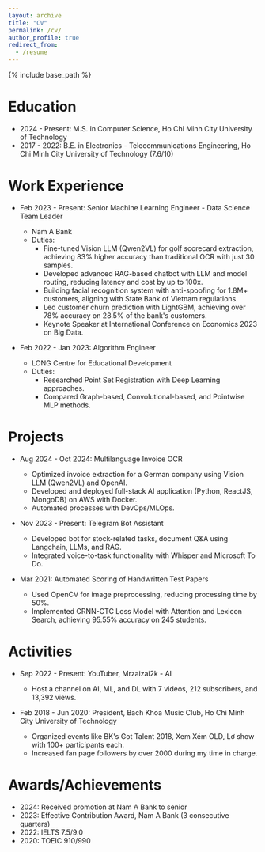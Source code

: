 ```yaml
---
layout: archive
title: "CV"
permalink: /cv/
author_profile: true
redirect_from:
  - /resume
---
```


{% include base_path %}

Education
======
* 2024 - Present: M.S. in Computer Science, Ho Chi Minh City University of Technology 
* 2017 - 2022: B.E. in Electronics - Telecommunications Engineering, Ho Chi Minh City University of Technology (7.6/10)

Work Experience
======
* Feb 2023 - Present: Senior Machine Learning Engineer - Data Science Team Leader
  * Nam A Bank
  * Duties:
    - Fine-tuned Vision LLM (Qwen2VL) for golf scorecard extraction, achieving 83% higher accuracy than traditional OCR with just 30 samples.
    - Developed advanced RAG-based chatbot with LLM and model routing, reducing latency and cost by up to 100x.
    - Building facial recognition system with anti-spoofing for 1.8M+ customers, aligning with State Bank of Vietnam regulations.
    - Led customer churn prediction with LightGBM, achieving over 78% accuracy on 28.5% of the bank's customers.
    - Keynote Speaker at International Conference on Economics 2023 on Big Data.

* Feb 2022 - Jan 2023: Algorithm Engineer
  * LONG Centre for Educational Development
  * Duties:
    - Researched Point Set Registration with Deep Learning approaches.
    - Compared Graph-based, Convolutional-based, and Pointwise MLP methods.

Projects
======
* Aug 2024 - Oct 2024: Multilanguage Invoice OCR
  - Optimized invoice extraction for a German company using Vision LLM (Qwen2VL) and OpenAI.
  - Developed and deployed full-stack AI application (Python, ReactJS, MongoDB) on AWS with Docker.
  - Automated processes with DevOps/MLOps.

* Nov 2023 - Present: Telegram Bot Assistant
  - Developed bot for stock-related tasks, document Q&A using Langchain, LLMs, and RAG.
  - Integrated voice-to-task functionality with Whisper and Microsoft To Do.

* Mar 2021: Automated Scoring of Handwritten Test Papers
  - Used OpenCV for image preprocessing, reducing processing time by 50%.
  - Implemented CRNN-CTC Loss Model with Attention and Lexicon Search, achieving 95.55% accuracy on 245 students.

Activities
======
* Sep 2022 - Present: YouTuber, Mrzaizai2k - AI
  - Host a channel on AI, ML, and DL with 7 videos, 212 subscribers, and 13,392 views.

* Feb 2018 - Jun 2020: President, Bach Khoa Music Club, Ho Chi Minh City University of Technology
  - Organized events like BK's Got Talent 2018, Xem Xém OLD, Lơ show with 100+ participants each.
  - Increased fan page followers by over 2000 during my time in charge.

Awards/Achievements
======
* 2024: Received promotion at Nam A Bank to senior
* 2023: Effective Contribution Award, Nam A Bank (3 consecutive quarters)
* 2022: IELTS 7.5/9.0
* 2020: TOEIC 910/990
